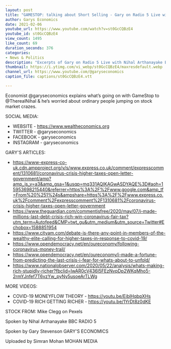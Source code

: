 ```yaml
---
layout: post
title: "GAMESTOP: talking about Short Selling - Gary on Radio 5 Live with Nihal Arthanayake"
author: Garys Economics
date: 2021-02-06
youtube_url: https://www.youtube.com/watch?v=st0GcCQBzE4
youtube_id: st0GcCQBzE4
view_count: 1495
like_count: 69
duration_seconds: 376
categories:
- News & Politics
description: "Excerpts of Gary on Radio 5 Live with Nihal Arthanayake Broadcast on 29/01/2021 BBC WEBSITE: https://bbc.com/ BBC SOUNDS: https://www.bbc.co.uk/sounds BBC TWITTER: https://twitter.com/bbc5live BBC TWITTER DESCRIPTION: What is short selling?"
thumbnail: https://i.ytimg.com/vi_webp/st0GcCQBzE4/maxresdefault.webp
channel_url: https://www.youtube.com/@garyseconomics
caption_file: captions/st0GcCQBzE4.vtt

---
```


Economist @garyseconomics explains what’s going on with GameStop to @TherealNihal & he’s worried about ordinary people jumping on stock market crazes.



SOCIAL MEDIA:
- WEBSITE - https://www.wealtheconomics.org
- TWITTER - @garyseconomics
- FACEBOOK - garyseconomics
- INSTAGRAM - garyseconomics


GARY'S ARTICLES:
- https://www-express-co-uk.cdn.ampproject.org/v/s/www.express.co.uk/comment/expresscomment/1310681/coronavirus-crisis-higher-taxes-open-letter-government/amp?amp_js_v=a3&amp_gsa=1&usqp=mq331AQIKAGwASDYAQE%3D#aoh=15953698215440&referrer=https%3A%2F%2Fwww.google.com&amp_tf=From%20%251%24s&ampshare=https%3A%2F%2Fwww.express.co.uk%2Fcomment%2Fexpresscomment%2F1310681%2Fcoronavirus-crisis-higher-taxes-open-letter-government
- https://www.theguardian.com/commentisfree/2020/may/07/i-made-millions-last-debt-crisis-rich-win-coronavirus-fair-tax?utm_term=Autofeed&CMP=twt_gu&utm_medium&utm_source=Twitter#Echobox=1588851954
- https://www.cityam.com/debate-is-there-any-point-in-members-of-the-wealthy-elite-calling-for-higher-taxes-in-response-to-covid-19/
- https://www.opendemocracy.net/en/oureconomy/following-coronavirus-money-trail/
- https://www.opendemocracy.net/en/oureconomy/i-made-a-fortune-from-predicting-the-last-crisis-i-fear-for-whats-about-to-unfold/
- https://www.nationalobserver.com/2020/05/22/analysis/whats-making-rich-stupidly-richer?fbclid=IwAR0cV436I5FEzNvpDp2WKqMho5-2rmYJnfef7T6vzYw_pyNy5usoeArTLWg


MORE VIDEOS:
- COVID-19 MONEYFLOW THEORY - https://youtu.be/EiblHqbpXHs
- COVID-19 RICH GETTING RICHER - https://youtu.be/1YrDt8z0dKE



STOCK FROM:
Mike Clegg on Pexels


Spoken by Nihal Arthanayake
BBC RADIO 5


Spoken by Gary Stevenson
GARY'S ECONOMICS


Uploaded by Simran Mohan 
MOHAN MEDIA
